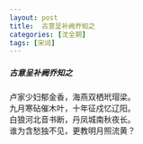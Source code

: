 ```yaml
---
layout: post
title:  古意呈补阙乔知之
categories: [沈全期]
tags: [宋词]
---
```


##### 古意呈补阙乔知之

卢家少妇郁金香，海燕双栖玳瑁梁。<br>
九月寒砧催木叶，十年征戍忆辽阳。<br>
白狼河北音书断，丹凤城南秋夜长。<br>
谁为含愁独不见，更教明月照流黄？























　　　　　　　　　　 





































